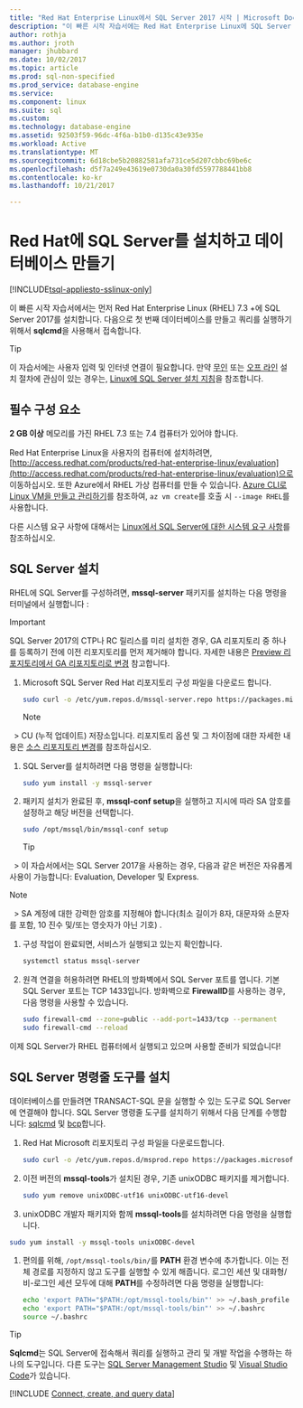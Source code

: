 ```yaml
---
title: "Red Hat Enterprise Linux에서 SQL Server 2017 시작 | Microsoft Docs"
description: "이 빠른 시작 자습서에는 Red Hat Enterprise Linux에 SQL Server 2017을 설치할 로컬 폴더를 만들고 sqlcmd 사용하여 데이터베이스를 쿼리 하는 방법을 보여줍니다."
author: rothja
ms.author: jroth
manager: jhubbard
ms.date: 10/02/2017
ms.topic: article
ms.prod: sql-non-specified
ms.prod_service: database-engine
ms.service: 
ms.component: linux
ms.suite: sql
ms.custom: 
ms.technology: database-engine
ms.assetid: 92503f59-96dc-4f6a-b1b0-d135c43e935e
ms.workload: Active
ms.translationtype: MT
ms.sourcegitcommit: 6d18cbe5b20882581afa731ce5d207cbbc69be6c
ms.openlocfilehash: d5f7a249e43619e0730da0a30fd5597788441bb8
ms.contentlocale: ko-kr
ms.lasthandoff: 10/21/2017

---
```

# <a name="install-sql-server-and-create-a-database-on-red-hat"></a>Red Hat에 SQL Server를 설치하고 데이터베이스 만들기

[!INCLUDE[tsql-appliesto-sslinux-only](../includes/tsql-appliesto-sslinux-only.md)]

이 빠른 시작 자습서에서는 먼저 Red Hat Enterprise Linux (RHEL) 7.3 +에 SQL Server 2017를 설치합니다. 다음으로 첫 번째 데이터베이스를 만들고 쿼리를 실행하기 위해서 **sqlcmd**을 사용해서 접속합니다.

> [!TIP]
> 이 자습서에는 사용자 입력 및 인터넷 연결이 필요합니다. 만약 [무인](sql-server-linux-setup.md#unattended) 또는 [오프 라인](sql-server-linux-setup.md#offline) 설치 절차에 관심이 있는 경우는, [Linux에 SQL Server 설치 지침](sql-server-linux-setup.md)을 참조합니다.

## <a name="prerequisites"></a>필수 구성 요소

**2 GB 이상** 메모리를 가진 RHEL 7.3 또는 7.4 컴퓨터가 있어야 합니다.

Red Hat Enterprise Linux을 사용자의 컴퓨터에 설치하려면, [http://access.redhat.com/products/red-hat-enterprise-linux/evaluation](http://access.redhat.com/products/red-hat-enterprise-linux/evaluation)으로 이동하십시오. 또한 Azure에서 RHEL 가상 컴퓨터를 만들 수 있습니다. [Azure CLI로 Linux VM을 만들고 관리하기](https://docs.microsoft.com/azure/virtual-machines/linux/tutorial-manage-vm)를 참조하여, `az vm create`를 호출 시 `--image RHEL`를 사용합니다.

다른 시스템 요구 사항에 대해서는 [Linux에서 SQL Server에 대한 시스템 요구 사항](sql-server-linux-setup.md#system)를 참조하십시오.

## <a id="install"></a>SQL Server 설치

RHEL에 SQL Server를 구성하려면, **mssql-server** 패키지를 설치하는 다음 명령을 터미널에서 실행합니다 :

> [!IMPORTANT]
> SQL Server 2017의 CTP나 RC 릴리스를 미리 설치한 경우, GA 리포지토리 중 하나를 등록하기 전에 이전 리포지토리를 먼저 제거해야 합니다. 자세한 내용은 [Preview 리포지토리에서 GA 리포지토리로 변경](sql-server-linux-change-repo.md) 참고합니다.

1. Microsoft SQL Server Red Hat 리포지토리 구성 파일을 다운로드 합니다.

   ```bash
   sudo curl -o /etc/yum.repos.d/mssql-server.repo https://packages.microsoft.com/config/rhel/7/mssql-server-2017.repo
   ```

   > [!NOTE]
   > CU (누적 업데이트) 저장소입니다. 리포지토리 옵션 및 그 차이점에 대한 자세한 내용은 [소스 리포지토리 변경](sql-server-linux-setup.md#repositories)를 참조하십시오.

1. SQL Server를 설치하려면 다음 명령을 실행합니다:

   ```bash
   sudo yum install -y mssql-server
   ```

1. 패키지 설치가 완료된 후, **mssql-conf setup**을 실행하고 지시에 따라 SA 암호를 설정하고 해당 버전을 선택합니다.

   ```bash
   sudo /opt/mssql/bin/mssql-conf setup
   ```
   > [!TIP]
   > 이 자습서에서는 SQL Server 2017을 사용하는 경우, 다음과 같은 버전은 자유롭게 사용이 가능합니다: Evaluation, Developer 및 Express.

   > [!NOTE]
   > SA 계정에 대한 강력한 암호를 지정해야 합니다(최소 길이가 8자, 대문자와 소문자를 포함, 10 진수 및/또는 영숫자가 아닌 기호) .

1. 구성 작업이 완료되면, 서비스가 실행되고 있는지 확인합니다.

   ```bash
   systemctl status mssql-server
   ```
   
1. 원격 연결을 허용하려면 RHEL의 방화벽에서 SQL Server 포트를 엽니다. 기본 SQL Server 포트는 TCP 1433입니다. 방화벽으로 **FirewallD**를 사용하는 경우, 다음 명령을 사용할 수 있습니다.

   ```bash
   sudo firewall-cmd --zone=public --add-port=1433/tcp --permanent
   sudo firewall-cmd --reload
   ```

이제 SQL Server가 RHEL 컴퓨터에서 실행되고 있으며 사용할 준비가 되었습니다!

## <a id="tools"></a>SQL Server 명령줄 도구를 설치

데이터베이스를 만들려면 TRANSACT-SQL 문을 실행할 수 있는 도구로 SQL Server에 연결해야 합니다. SQL Server 명령줄 도구를 설치하기 위해서 다음 단계를 수행합니다: [sqlcmd](../tools/sqlcmd-utility.md) 및 [bcp](../tools/bcp-utility.md)합니다.

1. Red Hat Microsoft 리포지토리 구성 파일을 다운로드합니다.

   ```bash
   sudo curl -o /etc/yum.repos.d/msprod.repo https://packages.microsoft.com/config/rhel/7/prod.repo
   ```

1. 이전 버전의 **mssql-tools**가 설치된 경우, 기존 unixODBC 패키지를 제거합니다.

   ```bash
   sudo yum remove unixODBC-utf16 unixODBC-utf16-devel
   ```

1.  unixODBC 개발자 패키지와 함께 **mssql-tools**를 설치하려면 다음 명령을 실행합니다.

   ```bash
   sudo yum install -y mssql-tools unixODBC-devel
   ```

1. 편의를 위해, `/opt/mssql-tools/bin/`를 **PATH** 환경 변수에 추가합니다. 이는 전체 경로를 지정하지 않고 도구를 실행할 수 있게 해줍니다. 로그인 세션 및 대화형/비-로그인 세션 모두에 대해 **PATH**를 수정하려면 다음 명령을 실행합니다:

   ```bash
   echo 'export PATH="$PATH:/opt/mssql-tools/bin"' >> ~/.bash_profile
   echo 'export PATH="$PATH:/opt/mssql-tools/bin"' >> ~/.bashrc
   source ~/.bashrc
   ```

> [!TIP]
> **Sqlcmd**는 SQL Server에 접속해서 쿼리를 실행하고 관리 및 개발 작업을 수행하는 하나의 도구입니다. 다른 도구는 [SQL Server Management Studio](sql-server-linux-develop-use-ssms.md) 및 [Visual Studio Code](sql-server-linux-develop-use-vscode.md)가 있습니다.

[!INCLUDE [Connect, create, and query data](../includes/sql-linux-quickstart-connect-query.md)]

